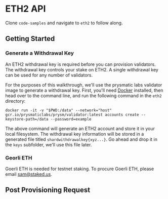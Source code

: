 # ETH2 API

Clone ``code-samples`` and navigate to ``eth2`` to follow along.

## Getting Started

### Generate a Withdrawal Key
An ETH2 withdrawal key is required before you can provision validators. The withdrawal key controls your stake on ETH2. A single withdrawal key can be used for any number of validators.

For the purposes of this walkthrough, we'll use the prysmatic labs validator image to generate a withdrawal key. First, you'll need [Docker](https://docs.docker.com/get-docker/) installed, then head over to the command line, and run the following command in the ``eth2`` directory:

```
docker run -it -v "$PWD:/data" --network="host" gcr.io/prysmaticlabs/prysm/validator:latest accounts create --keystore-path=/data --password=example
```

The above command will generate an ETH2 account and store it in your local filesystem. The withdrawal key information will be stored in a generated file titled ``shardwithdrawalkey{xyz...}``. Go ahead and drop it in the ``keys`` subfolder, we'll use this file later.

### Georli ETH
Goerli ETH is needed for testnet staking. To procure Goerli ETH, please email sam@staked.us.

## Post Provisioning Request


